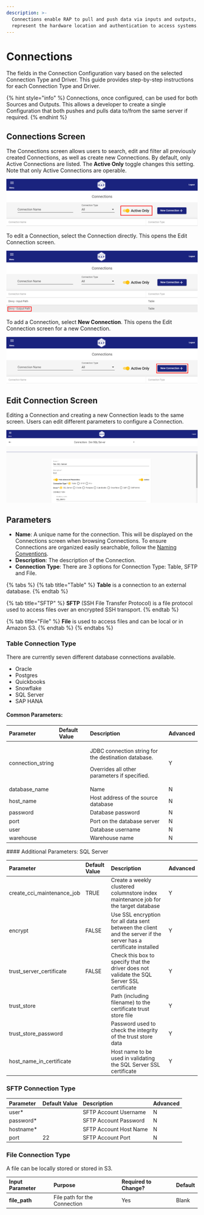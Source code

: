 ```yaml
---
description: >-
  Connections enable RAP to pull and push data via inputs and outputs, and
  represent the hardware location and authentication to access systems.
---
```


# Connections

The fields in the Connection Configuration vary based on the selected Connection Type and Driver. This guide provides step-by-step instructions for each Connection Type and Driver.

{% hint style="info" %}
Connections, once configured, can be used for both Sources and Outputs. This allows a developer to create a single Configuration that both pushes and pulls data to/from the same server if required.
{% endhint %}

## Connections Screen

The Connections screen allows users to search, edit and filter all previously created Connections, as well as create new Connections. By default, only Active Connections are listed. The **Active Only** toggle changes this setting. Note that only Active Connections are operable.

![Connections - Active Only](../.gitbook/assets/image%20%2819%29.png)

To edit a Connection, select the Connection directly. This opens the Edit Connection screen.

![Connections - Select a Connection to Edit](../.gitbook/assets/image%20%28109%29.png)

To add a Connection, select **New Connection**. This opens the Edit Connection screen for a new Connection.

![Connections - New Connection](../.gitbook/assets/image%20%28243%29.png)

## Edit Connection Screen

Editing a Connection and creating a new Connection leads to the same screen. Users can edit different parameters to configure a Connection.

![Edit Connection](../.gitbook/assets/image%20%28157%29.png)

## Parameters

* **Name**: A unique name for the connection. This will be displayed on the Connections screen when browsing Connections. To ensure Connections are organized easily searchable, follow the [Naming Conventions](connections-configuration.md).
* **Description**: The description of the Connection.
* **Connection Type**: There are 3 options for Connection Type: Table, SFTP and File.

{% tabs %}
{% tab title="Table" %}
**Table** is a connection to an external database.
{% endtab %}

{% tab title="SFTP" %}
**SFTP** \(SSH File Transfer Protocol\) is a file protocol used to access files over an encrypted SSH transport.
{% endtab %}

{% tab title="File" %}
**File** is used to access files and can be local or in Amazon S3.
{% endtab %}
{% endtabs %}

### Table Connection Type

There are currently seven different database connections available.

* Oracle
* Postgres
* Quickbooks
* Snowflake
* SQL Server
* SAP HANA

#### Common Parameters:

<table>
  <thead>
    <tr>
      <th style="text-align:left">Parameter</th>
      <th style="text-align:left">Default Value</th>
      <th style="text-align:left">Description</th>
      <th style="text-align:left">Advanced</th>
    </tr>
  </thead>
  <tbody>
    <tr>
      <td style="text-align:left">connection_string</td>
      <td style="text-align:left"></td>
      <td style="text-align:left">
        <p>JDBC connection string for the destination database.</p>
        <p>Overrides all other parameters if specified.</p>
      </td>
      <td style="text-align:left">Y</td>
    </tr>
    <tr>
      <td style="text-align:left">database_name</td>
      <td style="text-align:left"></td>
      <td style="text-align:left">Name</td>
      <td style="text-align:left">N</td>
    </tr>
    <tr>
      <td style="text-align:left">host_name</td>
      <td style="text-align:left"></td>
      <td style="text-align:left">Host address of the source database</td>
      <td style="text-align:left">N</td>
    </tr>
    <tr>
      <td style="text-align:left">password</td>
      <td style="text-align:left"></td>
      <td style="text-align:left">Database password</td>
      <td style="text-align:left">N</td>
    </tr>
    <tr>
      <td style="text-align:left">port</td>
      <td style="text-align:left"></td>
      <td style="text-align:left">Port on the database server</td>
      <td style="text-align:left">N</td>
    </tr>
    <tr>
      <td style="text-align:left">user</td>
      <td style="text-align:left"></td>
      <td style="text-align:left">Database username</td>
      <td style="text-align:left">N</td>
    </tr>
    <tr>
      <td style="text-align:left">warehouse</td>
      <td style="text-align:left"></td>
      <td style="text-align:left">Warehouse name</td>
      <td style="text-align:left">N</td>
    </tr>
  </tbody>
</table>#### Additional Parameters: SQL Server

| Parameter | Default Value | Description | Advanced |
| :--- | :--- | :--- | :--- |
| create\_cci\_maintenance\_job | TRUE | Create a weekly clustered columnstore index maintenance job for the target database | Y |
| encrypt | FALSE | Use SSL encryption for all data sent between the client and the server if the server has a certificate installed | Y |
| trust\_server\_certificate | FALSE | Check this box to specify that the driver does not validate the SQL Server SSL certificate | Y |
| trust\_store |  | Path \(including filename\) to the certificate trust store file | Y |
| trust\_store\_password |  | Password used to check the integrity of the trust store data | Y |
| host\_name\_in\_certificate |  | Host name to be used in validating the SQL Server SSL certificate | Y |

### SFTP Connection Type

| Parameter | Default Value | Description | Advanced |
| :--- | :--- | :--- | :--- |
| user\* |  | SFTP Account Username | N |
| password\* |  | SFTP Account Password | N |
| hostname\* |  | SFTP Account Host Name | N |
| port | 22 | SFTP Account Port | N |

### File Connection Type

A file can be locally stored or stored in S3.

| Input Parameter | Purpose | Required to Change? | Default |
| :--- | :--- | :--- | :--- |
| **file\_path** | File path for the Connection | Yes | Blank |

